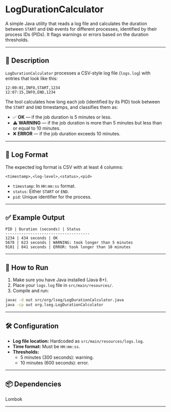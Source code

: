 # LogDurationCalculator

A simple Java utility that reads a log file and calculates the duration between `START` and `END` events for different processes, identified by their process IDs (PIDs). It flags warnings or errors based on the duration thresholds.

---

## 📄 Description

`LogDurationCalculator` processes a CSV-style log file (`logs.log`) with entries that look like this:

```
12:00:01,INFO,START,1234
12:07:15,INFO,END,1234
```

The tool calculates how long each job (identified by its PID) took between the `START` and `END` timestamps, and classifies them as:

- ✅ **OK** — if the job duration is 5 minutes or less.
- ⚠️ **WARNING** — if the job duration is more than 5 minutes but less than or equal to 10 minutes.
- ❌ **ERROR** — if the job duration exceeds 10 minutes.

---

## 📂 Log Format

The expected log format is CSV with at least 4 columns:

```
<timestamp>,<log-level>,<status>,<pid>
```

- `timestamp`: In `HH:mm:ss` format.
- `status`: Either `START` or `END`.
- `pid`: Unique identifier for the process.

---

## ✅ Example Output

```
PID | Duration (seconds) | Status
-------------------------------------
1234 | 434 seconds | OK
5678 | 623 seconds | WARNING: took longer than 5 minutes
9101 | 841 seconds | ERROR: took longer than 10 minutes
```

---

## 🚀 How to Run

1. Make sure you have Java installed (Java 8+).
2. Place your `logs.log` file in `src/main/resources/`.
3. Compile and run:

```bash
javac -d out src/org/lseg/LogDurationCalculator.java
java -cp out org.lseg.LogDurationCalculator
```

---

## 🛠 Configuration

- **Log file location:** Hardcoded as `src/main/resources/logs.log`.
- **Time format:** Must be `HH:mm:ss`.
- **Thresholds:**
  - 5 minutes (300 seconds): warning.
  - 10 minutes (600 seconds): error.

---

## 📦 Dependencies

Lombok

---

